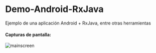 # Demo-Android-RxJava
Ejemplo de una aplicación Android + RxJava, entre otras herramientas

#### Capturas de pantalla:
![mainscreen](https://github.com/jatempa/Demo-Android-RxJava/blob/master/app/src/main/res/drawable/demo.png "Pantalla principal")
